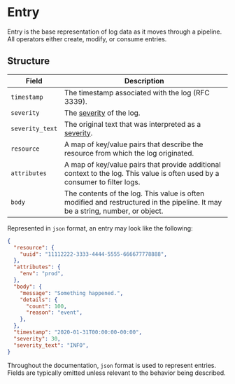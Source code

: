 # Entry

Entry is the base representation of log data as it moves through a pipeline. All operators either create, modify, or consume entries.

## Structure
| Field            | Description |
| ---              | ---         |
| `timestamp`      | The timestamp associated with the log (RFC 3339). |
| `severity`       | The [severity](/docs/types/field.md) of the log. |
| `severity_text`  | The original text that was interpreted as a [severity](/docs/types/field.md). |
| `resource`       | A map of key/value pairs that describe the resource from which the log originated. |
| `attributes`     | A map of key/value pairs that provide additional context to the log. This value is often used by a consumer to filter logs. |
| `body`           | The contents of the log. This value is often modified and restructured in the pipeline. It may be a string, number, or object. |


Represented in `json` format, an entry may look like the following:

```json
{
  "resource": {
    "uuid": "11112222-3333-4444-5555-666677778888",
  },
  "attributes": {
    "env": "prod",
  },
  "body": {
    "message": "Something happened.",
    "details": {
      "count": 100,
      "reason": "event",
    },
  },
  "timestamp": "2020-01-31T00:00:00-00:00",
  "severity": 30,
  "severity_text": "INFO",
}
```

Throughout the documentation, `json` format is used to represent entries. Fields are typically omitted unless relevant to the behavior being described.
